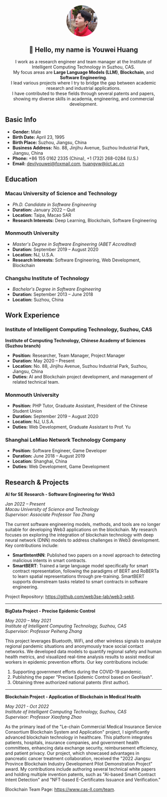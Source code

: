 <h1 align="center" style="border: none">
<img style="border-radius:100%;margin-right:10px" src="./img/ava.jpg" align="center" width=100/>
</h1>

<h2 align="center" style="border: none">🤗 Hello, my name is Youwei Huang</h2>

<p align="center">
I work as a research engineer and team manager at the Institute of Intelligent Computing Technology in Suzhou, CAS.
<br>
My focus areas are <b>Large Language Models (LLM)</b>, <b>Blockchain</b>, and <b>Software Engineering</b>.
<br>
I lead various projects where I try to bridge the gap between academic research and industrial applications.
<br>
I have contributed to these fields through several patents and papers, showing my diverse skills in academia, engineering, and commercial development.
</p>

## Basic Info

- **Gender:** Male
- **Birth Date:** April 23, 1995
- **Birth Place:** Suzhou, Jiangsu, China
- **Business Address:** No. 88, Jinjihu Avenue, Suzhou Industrial Park, Jiangsu, China
- **Phone:** +86 155 0162 2335 (China), +1 (732) 268-0284 (U.S.)
- **Email:** [devilyouwei@foxmail.com](mailto:devilyouwei@foxmail.com), [huangyw@iict.ac.cn](mailto:huangyw@iict.ac.cn)

## Education

### Macau University of Science and Technology

- _Ph.D. Candidate in Software Engineering_
- **Duration:** January 2022 – Quit
- **Location:** Taipa, Macao SAR
- **Research Interests:** Deep Learning, Blockchain, Software Engineering

### Monmouth University

- _Master's Degree in Software Engineering (ABET Accredited)_
- **Duration:** September 2019 – August 2020
- **Location:** NJ, U.S.A.
- **Research Interests:** Software Engineering, Web Development, Blockchain

### Changshu Institute of Technology

- _Bachelor's Degree in Software Engineering_
- **Duration:** September 2013 – June 2018
- **Location:** Suzhou, China

## Work Experience

### Institute of Intelligent Computing Technology, Suzhou, CAS

**Institute of Computing Technology, Chinese Academy of Sciences (Suzhou branch)**

- **Position:** Researcher, Team Manager, Project Manager
- **Duration:** May 2020 – Present
- **Location:** No. 88, Jinjihu Avenue, Suzhou Industrial Park, Suzhou, Jiangsu, China
- **Duties:** AI and Blockchain project development, and management of related technical team.

### Monmouth University

- **Position:** PHP Tutor, Graduate Assistant, President of the Chinese Student Union
- **Duration:** September 2019 – August 2020
- **Location:** NJ, U.S.A.
- **Duties:** Web Development, Graduate Assistant to Prof. Yu

### Shanghai LeMiao Network Technology Company

- **Position:** Software Engineer, Game Developer
- **Duration:** June 2018 – August 2019
- **Location:** Shanghai, China
- **Duties:** Web Development, Game Development

## Research & Projects

**AI for SE Research - Software Engineering for Web3**

_Jan 2022 – Present_  
_Macau University of Science and Technology_  
_Supervisor: Associate Professor Tao Zhang_

The current software engineering models, methods, and tools are no longer suitable for developing Web3 applications on the blockchain. My research focuses on exploring the integration of blockchain technology with deep neural network (DNN) models to address challenges in Web3 development. Key contributions include:

- **SmartIntentNN**: Published two papers on a novel approach to detecting malicious intents in smart contracts.
- **SmartBERT**: Trained a large language model specifically for smart contract representation, following the paradigms of BERT and RoBERTa to learn spatial representations through pre-training. SmartBERT supports downstream tasks related to smart contracts in software engineering.

Project Repository: <https://github.com/web3se-lab/web3-sekit>.

---

**BigData Project - Precise Epidemic Control**

_May 2020 – May 2021_  
_Institute of Intelligent Computing Technology, Suzhou, CAS_  
_Supervisor: Professor Peiheng Zhang_

This project leverages Bluetooth, WiFi, and other wireless signals to analyze regional pandemic situations and anonymously trace social contact networks. We developed data models to quantify regional safety and human health metrics, and visualized real-time analysis results to assist medical workers in epidemic prevention efforts. Our key contributions include:

1. Supporting government efforts during the COVID-19 pandemic.
2. Publishing the paper "Precise Epidemic Control based on GeoHash".
3. Obtaining three authorized national patents (first author).

---

**Blockchain Project - Application of Blockchain in Medical Health**

_May 2021 - Oct 2022_  
_Institute of Intelligent Computing Technology, Suzhou, CAS_  
_Supervisor: Professor Xiaofang Zhao_

As the primary lead of the "Le-chain Commercial Medical Insurance Service Consortium Blockchain System and Application" project, I significantly advanced blockchain technology in healthcare. This platform integrates patients, hospitals, insurance companies, and government health committees, enhancing data exchange security, reimbursement efficiency, and patient privacy. Our project, which showcased advantages in pancreatic cancer treatment collaboration, received the "2022 Jiangsu Province Blockchain Industry Development Pilot Demonstration Project" award. My contributions include authoring several technical white papers and holding multiple invention patents, such as "AI-based Smart Contract Intent Detection" and "NFT-based E-Certificates Issuance and Verification."

Blockchain Team Page: <https://www.cas-ll.com/team>.
